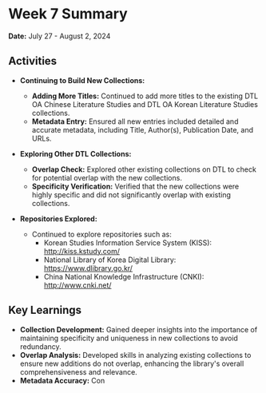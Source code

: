# Week 7 Summary
**Date:** July 27 - August 2, 2024

## Activities
- **Continuing to Build New Collections:**
  - **Adding More Titles:** Continued to add more titles to the existing DTL OA Chinese Literature Studies and DTL OA Korean Literature Studies collections.
  - **Metadata Entry:** Ensured all new entries included detailed and accurate metadata, including Title, Author(s), Publication Date, and URLs.

- **Exploring Other DTL Collections:**
  - **Overlap Check:** Explored other existing collections on DTL to check for potential overlap with the new collections.
  - **Specificity Verification:** Verified that the new collections were highly specific and did not significantly overlap with existing collections. 

- **Repositories Explored:**
  - Continued to explore repositories such as:
    - Korean Studies Information Service System (KISS): http://kiss.kstudy.com/
    - National Library of Korea Digital Library: https://www.dlibrary.go.kr/
    - China National Knowledge Infrastructure (CNKI): http://www.cnki.net/

## Key Learnings
- **Collection Development:** Gained deeper insights into the importance of maintaining specificity and uniqueness in new collections to avoid redundancy.
- **Overlap Analysis:** Developed skills in analyzing existing collections to ensure new additions do not overlap, enhancing the library's overall comprehensiveness and relevance.
- **Metadata Accuracy:** Con
